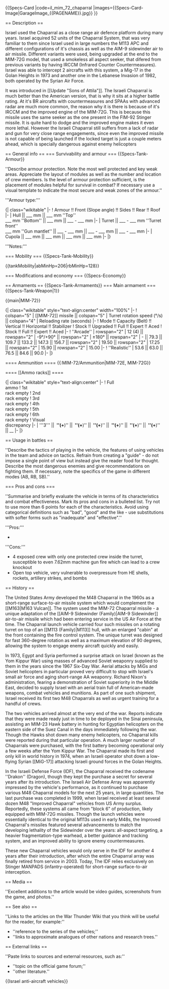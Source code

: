 {{Specs-Card
|code=il_mim_72_chaparral
|images={{Specs-Card-Image|GarageImage_{{PAGENAME}}.jpg}}
}}

== Description ==
<!-- ''In the description, the first part should be about the history of the creation and combat usage of the vehicle, as well as its key features. In the second part, tell the reader about the ground vehicle in the game. Insert a screenshot of the vehicle, so that if the novice player does not remember the vehicle by name, he will immediately understand what kind of vehicle the article is talking about.'' -->
Israel used the Chaparral as a close range air defence platform during many years. Israel acquired 52 units of the Chaparral System, that was very familiar to them since Israel used in large numbers the M113 APC and different configurations of it's chassis as well as the AIM-9 sidewinder air to air missile. Different variants were used, being upgraded at the end to the MIM-72G model, that used a smokeless all aspect seeker, that difered from previous variants by having IRCCM (Infrared Counter Countermeasures). Israel was able to intercept 2 aircrafts with this system, a Mig-17 in the Golan Heights in 1973 and another one in the Lebanese Invasion of 1982, both operated by the Syrian Air Force.

It was introduced in [[Update "Sons of Attila"]]. The Israeli Chaparral is much better than the American version, that is why it sits at a higher battle rating. At it's BR aircrafts with countermeasures and SPAAs with advanced radar are much more common, the reason why it is there is because of it's IRCCM and the improved engine of the MIM-72G. This is because this missile uses the same seeker as the one present in the FIM-92 Stinger missile. It is quite hard to dodge and the improved engine makes it even more lethal. However the Israeli Chaparral still suffers from a lack of radar and gun for very close range engagements, since even the improved missile is not capable of being launched if the locked target is just a couple meters ahead, which is specially dangerous against enemy helicopters

== General info ==
=== Survivability and armour ===
{{Specs-Tank-Armour}}
<!-- ''Describe armour protection. Note the most well protected and key weak areas. Appreciate the layout of modules as well as the number and location of crew members. Is the level of armour protection sufficient, is the placement of modules helpful for survival in combat? If necessary use a visual template to indicate the most secure and weak zones of the armour.'' -->
''Describe armour protection. Note the most well protected and key weak areas. Appreciate the layout of modules as well as the number and location of crew members. Is the level of armour protection sufficient, is the placement of modules helpful for survival in combat? If necessary use a visual template to indicate the most secure and weak zones of the armour.''

'''Armour type:''' <!-- The types of armour present on the vehicle and their general locations -->
<!-- Example: * Rolled homogeneous armour (Front, Side, Rear, Hull roof)
* Cast homogeneous armour (Turret, Transmission area) -->

{| class="wikitable"
|-
! Armour !! Front (Slope angle) !! Sides !! Rear !! Roof
|-
| Hull || ___ mm || ___ mm ''Top'' <br> ___ mm ''Bottom'' || ___ mm || ___ - ___ mm
|-
| Turret || ___ - ___ mm ''Turret front'' <br> ___ mm ''Gun mantlet'' || ___ - ___ mm || ___ - ___ mm || ___ - ___ mm
|-
| Cupola || ___ mm || ___ mm || ___ mm || ___ mm
|-
|}

'''Notes:''' <!-- Any additional notes which the user needs to be aware of -->
<!-- Example: * Suspension wheels are 20 mm thick, tracks are 30 mm thick, and torsion bars are 60 mm thick. -->

=== Mobility ===
{{Specs-Tank-Mobility}}
<!-- ''Write about the mobility of the ground vehicle. Estimate the specific power and manoeuvrability, as well as the maximum speed forwards and backwards.'' -->

{{tankMobility|abMinHp=206|rbMinHp=128}}

=== Modifications and economy ===
{{Specs-Economy}}

== Armaments ==
{{Specs-Tank-Armaments}}
=== Main armament ===
{{Specs-Tank-Weapon|1}}
<!-- ''Give the reader information about the characteristics of the main gun. Assess its effectiveness in a battle based on the reloading speed, ballistics and the power of shells. Do not forget about the flexibility of the fire, that is how quickly the cannon can be aimed at the target, open fire on it and aim at another enemy. Add a link to the main article on the gun: <code><nowiki>{{main|Name of the weapon}}</nowiki></code>. Describe in general terms the ammunition available for the main gun. Give advice on how to use them and how to fill the ammunition storage.'' -->
{{main|MIM-72}}

{| class="wikitable" style="text-align:center" width="100%"
|-
! colspan="5" | [[MIM-72]] missile || colspan="5" | Turret rotation speed (°/s) || colspan="4" | Reloading rate (seconds)
|-
! Mode !! Capacity (Belt) !! Vertical !! Horizontal !! Stabilizer
! Stock !! Upgraded !! Full !! Expert !! Aced
! Stock !! Full !! Expert !! Aced
|-
! ''Arcade''
| rowspan="2" | 12 (4) || rowspan="2" | -9°/+90° || rowspan="2" | ±180° || rowspan="2" | - || 79.3 || 109.7 || 133.2 || 147.3 || 156.7 || rowspan="2" | 19.50 || rowspan="2" | 17.25 || rowspan="2" | 15.90 || rowspan="2" | 15.00
|-
! ''Realistic''
| 53.6 || 63.0 || 76.5 || 84.6 || 90.0
|-
|}

==== Ammunition ====
{{:MIM-72/Ammunition|MIM-72E, MIM-72G}}

==== [[Ammo racks]] ====
<!-- [[File:Ammoracks_{{PAGENAME}}.png|right|thumb|x250px|[[Ammo racks]] of the {{PAGENAME}}]] -->
<!-- '''Last updated:''' -->
{| class="wikitable" style="text-align:center"
|-
! Full<br>ammo
! 1st<br>rack empty
! 2nd<br>rack empty
! 3rd<br>rack empty
! 4th<br>rack empty
! 5th<br>rack empty
! 6th<br>rack empty
! Visual<br>discrepancy
|-
| '''3''' || __&nbsp;''(+__)'' || __&nbsp;''(+__)'' || __&nbsp;''(+__)'' || __&nbsp;''(+__)'' || __&nbsp;''(+__)'' || __&nbsp;''(+__)'' || __
|-
|}

== Usage in battles ==
<!-- ''Describe the tactics of playing in the vehicle, the features of using vehicles in the team and advice on tactics. Refrain from creating a "guide" - do not impose a single point of view but instead give the reader food for thought. Describe the most dangerous enemies and give recommendations on fighting them. If necessary, note the specifics of the game in different modes (AB, RB, SB).'' -->
''Describe the tactics of playing in the vehicle, the features of using vehicles in the team and advice on tactics. Refrain from creating a "guide" - do not impose a single point of view but instead give the reader food for thought. Describe the most dangerous enemies and give recommendations on fighting them. If necessary, note the specifics of the game in different modes (AB, RB, SB).''

=== Pros and cons ===
<!-- ''Summarise and briefly evaluate the vehicle in terms of its characteristics and combat effectiveness. Mark its pros and cons in a bulleted list. Try not to use more than 6 points for each of the characteristics. Avoid using categorical definitions such as "bad", "good" and the like - use substitutions with softer forms such as "inadequate" and "effective".'' -->
''Summarise and briefly evaluate the vehicle in terms of its characteristics and combat effectiveness. Mark its pros and cons in a bulleted list. Try not to use more than 6 points for each of the characteristics. Avoid using categorical definitions such as "bad", "good" and the like - use substitutions with softer forms such as "inadequate" and "effective".''

'''Pros:'''

*

'''Cons:'''

* 4 exposed crew with only one protected crew inside the turret, susceptible to even 7.62mm machine gun fire which can lead to a crew knockout
* Open top vehicle, very vulnerable to overpressure from HE shells, rockets, artillery strikes, and bombs

== History ==
<!-- ''Describe the history of the creation and combat usage of the vehicle in more detail than in the introduction. If the historical reference turns out to be too long, take it to a separate article, taking a link to the article about the vehicle and adding a block "/History" (example: <nowiki>https://wiki.warthunder.com/(Vehicle-name)/History</nowiki>) and add a link to it here using the <code>main</code> template. Be sure to reference text and sources by using <code><nowiki><ref></ref></nowiki></code>, as well as adding them at the end of the article with <code><nowiki><references /></nowiki></code>. This section may also include the vehicle's dev blog entry (if applicable) and the in-game encyclopedia description (under <code><nowiki>=== In-game description ===</nowiki></code>, also if applicable).'' -->

The United States Army developed the M48 Chaparral in the 1960s as a short-range surface-to-air missile system which would complement the [[M163|M163 Vulcan]]. The system used the MIM-72 Chaparral missile - a unique adaptation of the [[AIM-9 Sidewinder (Family)|AIM-9 Sidewinder]] air-to-air missile which had been entering service in the US Air Force at the time. The Chaparral launch vehicle carried four such missiles on a rotating turret on top of an [[M113 (Family)|M113]] hull, with an enlarged "cabin" at the front containing the fire control system. The unique turret was designed for fast 360-degree rotation as well as a maximum elevation of 90 degrees, allowing the system to engage enemy aircraft quickly and easily.

In 1973, Egypt and Syria performed a surprise attack on Israel (known as the Yom Kippur War) using masses of advanced Soviet weaponry supplied to them in the years since the 1967 Six-Day War. Aerial attacks by MiGs and Soviet helicopters in particular proved very difficult to stop with Israel's small air force and aging short-range AA weaponry. Richard Nixon's administration, fearing a demonstration of Soviet superiority in the Middle East, decided to supply Israel with an aerial train full of American-made weapons, combat vehicles and munitions. As part of one such shipment, Israel received its first two M48 Chaparrals as well as urgent training for a handful of crews.

The two vehicles arrived almost at the very end of the war. Reports indicate that they were made ready just in time to be deployed in the Sinai peninsula, assisting an MIM-23 Hawk battery in hunting for Egyptian helicopters on the eastern side of the Suez Canal in the days immediately following the war. Though the Hawks shot down many enemy helicopters, no Chaparral kills were reported during that particular operation. A much larger number of Chaparrals were purchased, with the first battery becoming operational only a few weeks after the Yom Kippur War. The Chaparral made its first and only kill in world history in 1974, when an Israeli operator shot down a low-flying Syrian [[MiG-17]] attacking Israeli ground forces in the Golan Heights.

In the Israeli Defense Force (IDF), the Chaparral received the codename ''Drakon'' (Dragon), though they kept the purchase a secret for several years after its introduction. The Israeli Air Defense Array was apparently impressed by the vehicle's performance, as it continued to purchase various M48 Chaparral models for the next 25 years, in large quantities. The last purchase was completed in 1999, when Israel received at least several dozen M48 "Improved Chaparral" vehicles from US Army surplus. Reportedly, these systems all came from "block 6" of production, likely equipped with MIM-72G missiles. Though the launch vehicles were essentially identical to the original M113s used in early M48s, the Improved Chaparral's missiles featured several advancements to match the developing lethality of the Sidewinder over the years: all-aspect targeting, a heavier fragmentation-type warhead, a better guidance and tracking system, and an improved ability to ignore enemy countermeasures.

These new Chaparral vehicles would only serve in the IDF for another 4 years after their introduction, after which the entire Chaparral array was finally retired from service in 2003. Today, The IDF relies exclusively on Stinger MANPADS (infantry-operated) for short-range surface-to-air interception.

== Media ==
<!-- ''Excellent additions to the article would be video guides, screenshots from the game, and photos.'' -->
''Excellent additions to the article would be video guides, screenshots from the game, and photos.''

== See also ==
<!-- ''Links to the articles on the War Thunder Wiki that you think will be useful for the reader, for example:''
* ''reference to the series of the vehicles;''
* ''links to approximate analogues of other nations and research trees.'' -->
''Links to the articles on the War Thunder Wiki that you think will be useful for the reader, for example:''

* ''reference to the series of the vehicles;''
* ''links to approximate analogues of other nations and research trees.''

== External links ==
<!-- ''Paste links to sources and external resources, such as:''
* ''topic on the official game forum;''
* ''other literature.'' -->
''Paste links to sources and external resources, such as:''

* ''topic on the official game forum;''
* ''other literature.''

{{Israel anti-aircraft vehicles}}